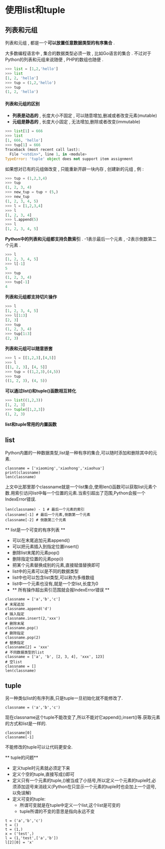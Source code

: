 # 使用list和tuple

## 列表和元组

列表和元组 , 都是一个**可以放置任意数据类型的有序集合** .

大多数编程语言中 , 集合的数据类型必须一致 , 比如Go语言的集合 . 不过对于Python的列表和元组来说随便 , PHP的数组也随便 .

```py
>>> list = [1,2,'hello']
>>> list
[1, 2, 'hello']
>>> tup = (1,2,'hello')
>>> tup
(1, 2, 'hello')
```

#### 列表和元组的区别

* **列表是动态的** , 长度大小不固定 , 可以随意增加,删减或者改变元素\(mutable\)
* **元组是静态的** , 长度大小固定 , 无法增加,删除或者改变\(immutable\)

```py
>>> list[1] = 666
>>> list
[1, 666, 'hello']
>>> tup[1] = 666
Traceback (most recent call last):
  File "<stdin>", line 1, in <module>
TypeError: 'tuple' object does not support item assignment
```

如果想对已有的元组做改变 , 只能重新开辟一块内存 , 创建新的元组 , 例 :

```py
>>> tup = (1,2,3,4)
>>> tup
(1, 2, 3, 4)
>>> new_tup = tup + (5,)
>>> new_tup
(1, 2, 3, 4, 5)
>>> l = [1,2,3,4]
>>> l
[1, 2, 3, 4]
>>> l.append(5)
>>> l
[1, 2, 3, 4, 5]
```

**Python中的列表和元组都支持负数索引** . -1表示最后一个元素 , -2表示倒数第二个元素 .

```py
>>> l
[1, 2, 3, 4, 5]
>>> l[-1]
5
>>> tup
(1, 2, 3, 4)
>>> tup[-1]
4
```

**列表和元组都支持切片操作**

```py
>>> l
[1, 2, 3, 4, 5]
>>> l[1:3]
[2, 3]
>>> tup
(1, 2, 3, 4)
>>> tup[1:3]
(2, 3)
```

**列表和元组可以随意嵌套**

```py
>>> l = [[1,2,3],[4,5]]
>>> l
[[1, 2, 3], [4, 5]]
>>> tup = ((1,2,3),(4,5))
>>> tup
((1, 2, 3), (4, 5))
```

**可以通过list\(\)和tuple\(\)函数相互转化**

```py
>>> list((1,2,3))
[1, 2, 3]
>>> tuple([1,2,3])
(1, 2, 3)
```

**list和tuple常用的内置函数**



## list

Python内置的一种数据类型,list是一种有序的集合,可以随时添加和删除其中的元素.

```
classname = ['xiaoming','xiaohong','xiaohua']
print(classname)
len(classname)
```

上文中比那里那个classname就是一个list集合,使用len\(\)函数可以获取list元素个数.用索引访问list中每一个位置的元素.当索引超出了范围,Python会报一个IndexError错误.

```
len(classname) - 1 # 最后一个元素的索引
classname[-1] # 最后一个元素,倒数第一个元素
classname[-2] # 倒数第二个元素
```

** list是一个可变的有序列表 **

* 可以在末尾追加元素append\(\)
* 可以把元素插入到指定位置insert\(\)
* 删除list末尾的元素pop\(\)
* 删除指定位置的元素pop\(i\)
* 把某个元素替换成别的元素,直接赋值替换即可
* list中的元素可以是不同的数据类型
* list中也可以包含list类型,可以称为多维数组
* list中一个元素也没有,就是一个空list,长度为0
* ** 所有操作超出索引范围就会报IndexError错误 **

```
classname = ['a','b','c']
# 末尾追加
classname.append('d')
# 插入指定
classname.insert(2,'xxx')
# 删除末尾
classname.pop()
# 删除指定
classname.pop(2)
# 替换指定
classname[2] = 'xxx'
# 不同数据类型的list
classname = ['a', 'b', [2, 3, 4], 'xxx', 123]
# 空list
classname = []
len(classname)
```

## tuple

另一种类似list的有序列表,只是tuple一旦初始化就不能修改了.

```
classname = ('a','b','c')
```

现在classname这个tuple不能改变了,所以不能对它append\(\),insert\(\)等.获取元素的方式和list是一样的.

```
classname[0]
classname[-1]
```

不能修改的tuple可以让代码更安全.

** tuple的问题**

* 定义tuple时元素就必须定下来
* 定义个空的tuple,直接写成\(\)即可
* 定义只有一个元素的tuple,\(\)被当成了小括号,所以定义一个元素的tuple时,必须添加逗号来消歧义\(Python在只显示一个元素的tuple时也会加上一个逗号,以免误解\)
* 定义可变的tuple:
  * 所谓可变就是在tuple中定义一个list,这个list是可变的
  * tuple所谓的不变的意思是指向永远不变

```
t = ('a','b','c')
t = ()
t = (1,)
x = ('test',)
l = (1,'test',['a','b'])
l[2][0] = 'x'
```



